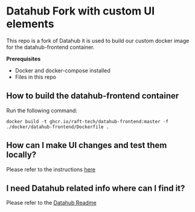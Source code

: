 # Datahub Fork with custom UI elements

This repo is a fork of Datahub it is used to build our custom docker image for the datahub-frontend container.

**Prerequisites**

- Docker and docker-compose installed
- Files in this repo
## How to build the datahub-frontend container

Run the following command:

`docker build -t ghcr.io/raft-tech/datahub-frontend:master -f ./docker/datahub-frontend/Dockerfile .`

## How can I make UI changes and test them locally?

Please refer to the instructions [here](datahub-web-react/README.md)

## I need Datahub related info where can I find it?

Please refer to the [Datahub Readme](./ORG-README.md)
